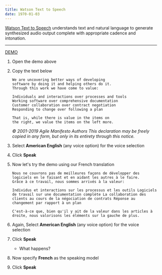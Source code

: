 ```yaml
---
title: Watson Text to Speech
date: 1970-01-03
---
```

[Watson Text to Speech](https://www.ibm.com/watson/services/text-to-speech/) understands text and natural language to generate synthesized audio output complete with appropriate cadence and intonation.

---

[DEMO](https://text-to-speech-demo.ng.bluemix.net/)

1. Open the demo above
1. Copy the text below
    ``` 
    We are uncovering better ways of developing
    software by doing it and helping others do it.
    Through this work we have come to value:

    Individuals and interactions over processes and tools
    Working software over comprehensive documentation
    Customer collaboration over contract negotiation
    Responding to change over following a plan

    That is, while there is value in the items on
    the right, we value the items on the left more.
    ```
    <cite>© 2001-2019 Agile Manifesto Authors
    This declaration may be freely copied in any form, but only in its entirety through this notice.</cite>
1. Select **American English** (any voice option) for the voice selection
1. Click **Speak**


1. Now let's try the demo using our French translation
    ```
    Nous ne couvrons pas de meilleures façons de développer des logiciels en le faisant et en aidant les autres à le faire.
    Grâce à ce travail, nous sommes arrivés à la valeur:

    Individus et interactions sur les processus et les outils Logiciels de travail sur une documentation complète La collaboration des clients au cours de la négociation de contrats Réponse au changement par rapport à un plan

    C'est-à-ce que, bien qu'il y ait de la valeur dans les articles à droite, nous valorisons les éléments sur la gauche de plus.
    ```
1. Again, Select **American English** (any voice option) for the voice selection
1. Click **Speak**
    * What happens?
1. Now specify **French** as the speaking model
1. Click **Speak**